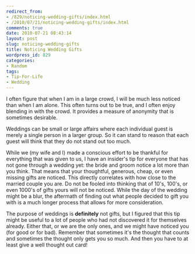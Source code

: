 ```yaml
---
redirect_from:
- /829/noticing-wedding-gifts/index.html
- /2010/07/21/noticing-wedding-gifts/index.html
comments: true
date: 2010-07-21 08:43:14
layout: post
slug: noticing-wedding-gifts
title: Noticing Wedding Gifts
wordpress_id: 829
categories:
- Random
tags:
- Tip-For-Life
- Wedding
---
```


I often figure that when I am in a large crowd, I will be much less noticed than when I am alone.  This often turns out to be true, and I often enjoy blending in with the crowd.  It provides a measure of anonymity that is sometimes desirable.

Weddings can be small or large affairs where each individual guest is merely a single person in a larger group.  So it can stand to reason that each guest will think that they do not stand out too much.

While we (my wife and I) made a conscious effort to be thankful for everything that was given to us, I have an insider's tip for everyone that has not gone through a wedding yet: the bride and groom notice a lot more than you think.  That means that your thoughtful, generous, cheap, or even missing gifts are noticed.  This directly correlates with how close to the married couple you are.  Do not be fooled into thinking that of 10's, 100's, or even 1000's of gifts yours will not be noticed.  While the day of the wedding might be a blur, the aftermath of finding out what people decided to gift you with is a much longer process that allows for more consideration.

The purpose of weddings is **definitely** not gifts, but I figured that this tip might be useful to a lot of people who had not discovered it for themselves already.  Either that, or we are the only ones, and we might have noticed you (for good or for bad).  Remember that sometimes it's the thought that counts and sometimes the thought only gets you so much.  And then you have to at least give a well thought out card!
